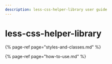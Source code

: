```yaml
---
description: less-css-helper-library user guide
---
```


# less-css-helper-library

{% page-ref page="styles-and-classes.md" %}

{% page-ref page="how-to-use.md" %}



